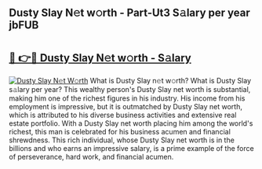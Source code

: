 ## Dusty Slay N𝚎t w𝚘rth - Part-Ut3 S𝚊lary per year jbFUB

# <h2><a href="http://gc47vbl.nevu.top/?p=Dusty+Slay">🔗 👉🔴 Dusty Slay N𝚎t w𝚘rth - S𝚊lary</a></h2>

[![Dusty Slay N𝚎t W𝚘rth](https://i.imgur.com/Oavwk0R.jpeg)](http://gc47vbl.nevu.top/?p=Dusty+Slay)
What is Dusty Slay n𝚎t w𝚘rth? What is Dusty Slay s𝚊lary per year?
This wealthy person's Dusty Slay net worth is substantial, making him one of the richest figures in his industry. His income from his employment is impressive, but it is outmatched by Dusty Slay net worth, which is attributed to his diverse business activities and extensive real estate portfolio. With a Dusty Slay net worth placing him among the world's richest, this man is celebrated for his business acumen and financial shrewdness. This rich individual, whose Dusty Slay net worth is in the billions and who earns an impressive salary, is a prime example of the force of perseverance, hard work, and financial acumen.
